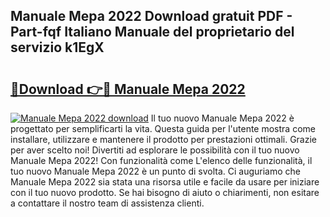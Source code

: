 ## Manuale Mepa 2022 Download gratuit PDF - Part-fqf Italiano Manuale del proprietario del servizio k1EgX

# <h2><a href="http://dfflx5b.blite.top/?on=Manuale+Mepa+2022">🔗Download 👉🔴 Manuale Mepa 2022</a></h2>

[![Manuale Mepa 2022 download](https://i.imgur.com/lujVjoI.png)](http://dfflx5b.blite.top/?on=Manuale+Mepa+2022)
Il tuo nuovo Manuale Mepa 2022 è progettato per semplificarti la vita. Questa guida per l'utente mostra come installare, utilizzare e mantenere il prodotto per prestazioni ottimali. Grazie per aver scelto noi! Divertiti ad esplorare le possibilità con il tuo nuovo Manuale Mepa 2022! Con funzionalità come L'elenco delle funzionalità, il tuo nuovo Manuale Mepa 2022 è un punto di svolta. Ci auguriamo che Manuale Mepa 2022 sia stata una risorsa utile e facile da usare per iniziare con il tuo nuovo prodotto. Se hai bisogno di aiuto o chiarimenti, non esitare a contattare il nostro team di assistenza clienti.
